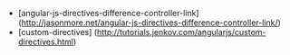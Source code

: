 - [angular-js-directives-difference-controller-link] (http://jasonmore.net/angular-js-directives-difference-controller-link/)
- [custom-directives] (http://tutorials.jenkov.com/angularjs/custom-directives.html)

